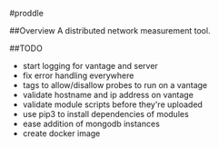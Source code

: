 #proddle

##Overview
A distributed network measurement tool.

##TODO
- start logging for vantage and server
- fix error handling everywhere
- tags to allow/disallow probes to run on a vantage
- validate hostname and ip address on vantage
- validate module scripts before they're uploaded
- use pip3 to install dependencies of modules
- ease addition of mongodb instances
- create docker image
